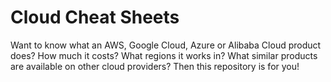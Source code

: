 # Cloud Cheat Sheets

Want to know what an AWS, Google Cloud, Azure or Alibaba Cloud product does? How much it costs? What regions it works in? What similar products are available on other cloud providers? Then this repository is for you!

